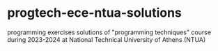 # progtech-ece-ntua-solutions
programming exercises solutions of "programming techniques" course during 2023-2024 at National Technical University of Athens (NTUA)
